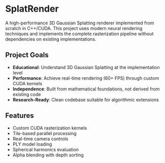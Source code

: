 # SplatRender

A high-performance 3D Gaussian Splatting renderer implemented from scratch in C++/CUDA. This project uses modern neural rendering techniques and implements the complete rasterization pipeline without dependencies on existing implementations.

## Project Goals

- **Educational**: Understand 3D Gaussian Splatting at the implementation level
- **Performance**: Achieve real-time rendering (60+ FPS) through custom CUDA kernels
- **Independence**: Built from mathematical foundations, not derived from existing code
- **Research-Ready**: Clean codebase suitable for algorithmic extensions

## Features

- Custom CUDA rasterization kernels
- Tile-based parallel processing 
- Real-time camera controls
- PLY model loading
- Spherical harmonics evaluation
- Alpha blending with depth sorting


